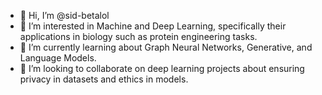- 👋 Hi, I’m @sid-betalol
- 👀 I’m interested in Machine and Deep Learning, specifically their applications in biology such as protein engineering tasks.
- 🌱 I’m currently learning about Graph Neural Networks, Generative, and Language Models.
- 💞️ I’m looking to collaborate on deep learning projects about ensuring privacy in datasets and ethics in models.

<!---
sid-betalol/sid-betalol is a ✨ special ✨ repository because its `README.md` (this file) appears on your GitHub profile.
You can click the Preview link to take a look at your changes.
--->
